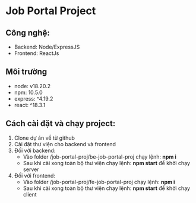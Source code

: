 # Job Portal Project

## Công nghệ:
- Backend: Node/ExpressJS
- Frontend: ReactJs

## Môi trường
- node: v18.20.2
- npm: 10.5.0
- express: ^4.19.2
- react: ^18.3.1

## Cách cài đặt và chạy project:
1. Clone dự án về từ github
2. Cài đặt thư viện cho backend và frontend
3. Đối với backend:
   - Vào folder /job-portal-proj/be-job-portal-proj chạy lệnh: **npm i**
   - Sau khi cài xong toàn bộ thư viện chạy lệnh: **npm start** để khởi chạy server
5. Đối với frontend:
   - Vào folder /job-portal-proj/fe-job-portal-proj chạy lệnh: **npm i**
   - Sau khi cài xong toàn bộ thư viện chạy lệnh: **npm start** để khởi chạy client